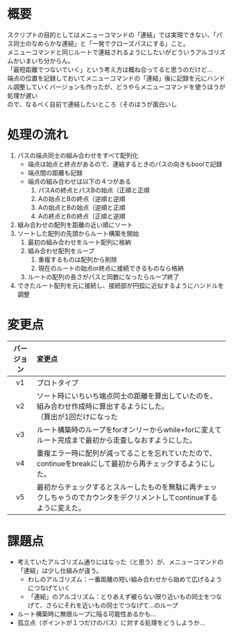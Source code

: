 # 概要  
スクリプトの目的としてはメニューコマンドの「連結」では実現できない、「パス同士のなめらかな連結」と「一発でクローズパスにする」こと。  
メニューコマンドと同じルートで連結されるようにしたいがどういうアルゴリズムかいまいち分からん。  
「最短距離でつないでいく」という考え方は概ね合ってると思うのだけど…  
端点の位置を記録しておいてメニューコマンドの「連結」後に記録を元にハンドル調整していくバージョンも作ったが、どうやらメニューコマンドを使うほうが処理が遅い  
ので、なるべく自前で連結したいところ（そのほうが面白いし

# 処理の流れ
1. パスの端点同士の組み合わせをすべて配列化  
    - 端点は始点と終点があるので、連結するときのパスの向きもboolで記録  
    - 端点間の距離も記録  
    - 端点の組み合わせは以下の４つがある  
      1. パスAの終点とパスBの始点（正順と正順  
      1. Aの始点とBの終点（逆順と逆順  
      1. Aの始点とBの始点（逆順と正順  
      1. Aの終点とBの終点（正順と逆順  
1. 組み合わせの配列を距離の近い順にソート
1. ソートした配列の先頭からルート構築を開始  
    1. 最初の組み合わせをルート配列に格納  
    1. 組み合わせ配列をループ  
        1. 重複するものは配列から削除  
        1. 現在のルートの始点or終点に接続できるものなら格納  
    1. ルートの配列の長さがパスと同数になったらループ終了  
1. できたルート配列を元に接続し、接続部が円弧に近似するようにハンドルを調整  

# 変更点
| バージョン | 変更点 |
|:---:|:---|
| v1 | プロトタイプ |
| v2 | ソート時にいちいち端点同士の距離を算出していたのを、組み合わせ作成時に算出するようにした。<br>（算出が1回だけになった |
| v3 | ルート構築時のループをforオンリーからwhile+forに変えてルート完成まで最初から走査しなおすようにした。 |
| v4 | 重複エラー時に配列が減ってることを忘れていただので、continueをbreakにして最初から再チェックするようにした。 |
| v5 | 最初からチェックするとスルーしたものを無駄に再チェックしちゃうのでカウンタをデクリメントしてcontinueするように変えた。 |

# 課題点  
- 考えていたアルゴリズム通りにはなった（と思う）が、メニューコマンドの「連結」は少し仕組みが違う。
    - わしのアルゴリズム：一番距離の短い組み合わせから始めて広げるようにつなげていく
    - 「連結」のアルゴリズム：とりあえず被らない限り近いもの同士をつなげて、さらにそれを近いもの同士でつなげて…のループ
- ルート構築時に無限ループに陥る可能性あるかも…  
- 孤立点（ポイントが１つだけのパス）に対する処理をどうしようか…
